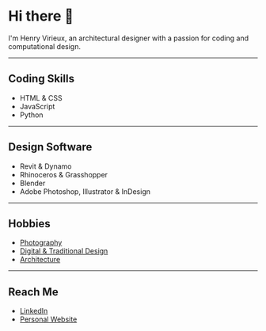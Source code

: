 # Hi there 👋
I'm Henry Virieux, an architectural designer with a passion for coding and computational design.

---

## Coding Skills
- HTML & CSS
- JavaScript
- Python

---

## Design Software
- Revit & Dynamo
- Rhinoceros & Grasshopper
- Blender
- Adobe Photoshop, Illustrator & InDesign

---

## Hobbies
- [Photography](https://www.flickr.com/photos/hrvirieux/)
- [Digital & Traditional Design](https://henry-virieux.artstation.com)
- [Architecture](https://www.behance.net/henryvirieux)

---

## Reach Me
- [LinkedIn](https://www.linkedin.com/in/henryvirieux/) 
- [Personal Website](https://www.henryvirieux.com) 
